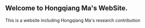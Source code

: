
## Welcome to Hongqiang Ma's WebSite.

This is a website including Hongqiang Ma's research contribution
